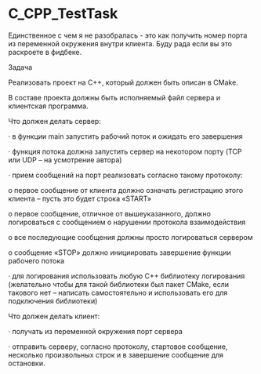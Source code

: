 # C_CPP_TestTask




Единственное с чем я не разобралась - это как получить номер порта из переменной окружения 
внутри клиента. Буду рада если вы это раскроете в фидбеке. 








Задача

Реализовать проект на C++, который должен быть описан в CMake.

В составе проекта должны быть исполняемый файл сервера и клиентская программа.

Что должен делать сервер:

·       в функции main запустить рабочий поток и ожидать его завершения

·       функция потока должна запустить сервер на некотором порту (TCP или UDP – на усмотрение автора)

·       прием сообщений на порт реализовать согласно такому протоколу:

o   первое сообщение от клиента должно означать регистрацию этого клиента – пусть это будет строка «START»

o   первое сообщение, отличное от вышеуказанного, должно логироваться с сообщением о нарушении протокола взаимодействия

o   все последующие сообщения должны просто логироваться сервером

o   сообщение «STOP» должно инициировать завершение функции рабочего потока

·       для логирования использовать любую C++ библиотеку логирования (желательно чтобы для такой библиотеки был пакет CMake, если такового нет – написать самостоятельно и использовать его для подключения библиотеки)

Что должен делать клиент:

·       получать из переменной окружения порт сервера

·       отправить серверу, согласно протоколу, стартовое сообщение, несколько произвольных строк и в завершение сообщение для остановки.
